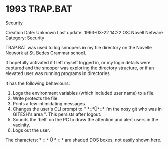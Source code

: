 # 1993 TRAP.BAT
 Security


Creation Date: Unknown
Last update: 1993-03-22 14:22
OS: Novell Netware
Category: Security


TRAP.BAT was used to log snoopers in my file directory on the Novelle Network at St. Bedes Grammar school. 

It hopefully activated if I left myself logged in, or my login details were captured and the snooper was exploring the directory structure, or if an elevated user was running programs in directories. 

It has the following behaviours:

1. Logs the environment variables (which included user name) to a file. 
2. Write protects the file.
2. Prints a few intimidating messages.
3. Changes the user's CLI prompt to " °±²Û²±° i'm the nosy git who was in GITESH's area ". This persists after logout.
4. Sounds the 'bell' on the PC to draw the attention and alert users in the vacinity.
5. Logs out the user.

The characters: ° ± ² Û ² ± °  are shaded DOS boxes, not easily shown here.
 

